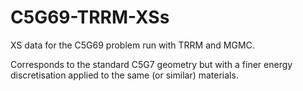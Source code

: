 # C5G69-TRRM-XSs
XS data for the C5G69 problem run with TRRM and MGMC.

Corresponds to the standard C5G7 geometry but with a finer energy discretisation applied to the same (or similar) materials.
